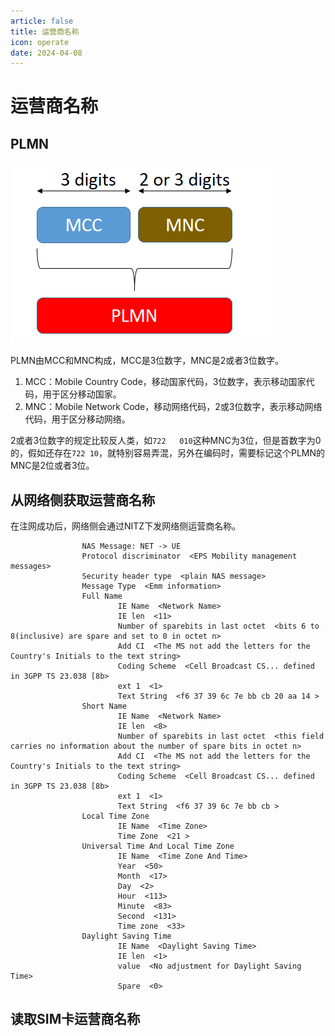 ```yaml
---
article: false
title: 运营商名称
icon: operate
date: 2024-04-08
---
```


# 运营商名称

## PLMN

![](https://raw.githubusercontent.com/tueo/cloudimg/main/img/20240408151650.png)

PLMN由MCC和MNC构成，MCC是3位数字，MNC是2或者3位数字。

1. MCC：Mobile Country Code，移动国家代码，3位数字，表示移动国家代码，用于区分移动国家。
2. MNC：Mobile Network Code，移动网络代码，2或3位数字，表示移动网络代码，用于区分移动网络。

2或者3位数字的规定比较反人类，如`722	010`这种MNC为3位，但是首数字为0的，假如还存在`722 10`，就特别容易弄混，另外在编码时，需要标记这个PLMN的MNC是2位或者3位。




## 从网络侧获取运营商名称

在注网成功后，网络侧会通过NITZ下发网络侧运营商名称。

```
				NAS Message: NET -> UE
				Protocol discriminator  <EPS Mobility management messages>
				Security header type  <plain NAS message>
				Message Type  <Emm information>
				Full Name
						IE Name  <Network Name>
						IE len  <11>
						Number of sparebits in last octet  <bits 6 to 8(inclusive) are spare and set to 0 in octet n>
						Add CI  <The MS not add the letters for the Country's Initials to the text string>
						Coding Scheme  <Cell Broadcast CS... defined in 3GPP TS 23.038 [8b>
						ext 1  <1>
						Text String  <f6 37 39 6c 7e bb cb 20 aa 14 >
				Short Name
						IE Name  <Network Name>
						IE len  <8>
						Number of sparebits in last octet  <this field carries no information about the number of spare bits in octet n>
						Add CI  <The MS not add the letters for the Country's Initials to the text string>
						Coding Scheme  <Cell Broadcast CS... defined in 3GPP TS 23.038 [8b>
						ext 1  <1>
						Text String  <f6 37 39 6c 7e bb cb >
				Local Time Zone
						IE Name  <Time Zone>
						Time Zone  <21 >
				Universal Time And Local Time Zone
						IE Name  <Time Zone And Time>
						Year  <50>
						Month  <17>
						Day  <2>
						Hour  <113>
						Minute  <83>
						Second  <131>
						Time zone  <33>
				Daylight Saving Time
						IE Name  <Daylight Saving Time>
						IE len  <1>
						value  <No adjustment for Daylight Saving Time>
						Spare  <0>
```


## 读取SIM卡运营商名称


